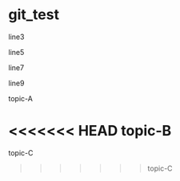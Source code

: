 # git_test

line3

line5

line7

line9

topic-A

<<<<<<< HEAD
topic-B
=======
topic-C
>>>>>>> topic-C
